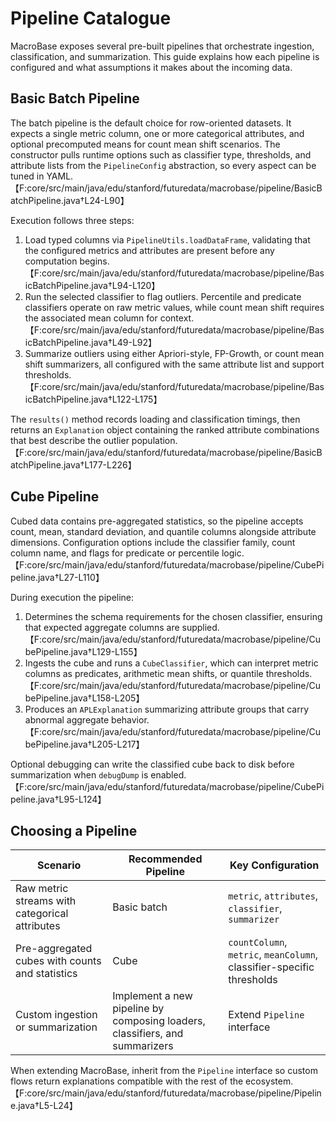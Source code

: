 # Pipeline Catalogue

MacroBase exposes several pre-built pipelines that orchestrate ingestion,
classification, and summarization. This guide explains how each pipeline is
configured and what assumptions it makes about the incoming data.

## Basic Batch Pipeline

The batch pipeline is the default choice for row-oriented datasets. It expects a
single metric column, one or more categorical attributes, and optional
precomputed means for count mean shift scenarios. The constructor pulls runtime
options such as classifier type, thresholds, and attribute lists from the
`PipelineConfig` abstraction, so every aspect can be tuned in YAML.【F:core/src/main/java/edu/stanford/futuredata/macrobase/pipeline/BasicBatchPipeline.java†L24-L90】

Execution follows three steps:

1. Load typed columns via `PipelineUtils.loadDataFrame`, validating that the
   configured metrics and attributes are present before any computation
   begins.【F:core/src/main/java/edu/stanford/futuredata/macrobase/pipeline/BasicBatchPipeline.java†L94-L120】
2. Run the selected classifier to flag outliers. Percentile and predicate
   classifiers operate on raw metric values, while count mean shift requires the
   associated mean column for context.【F:core/src/main/java/edu/stanford/futuredata/macrobase/pipeline/BasicBatchPipeline.java†L49-L92】
3. Summarize outliers using either Apriori-style, FP-Growth, or count mean shift
   summarizers, all configured with the same attribute list and support
   thresholds.【F:core/src/main/java/edu/stanford/futuredata/macrobase/pipeline/BasicBatchPipeline.java†L122-L175】

The `results()` method records loading and classification timings, then returns
an `Explanation` object containing the ranked attribute combinations that best
describe the outlier population.【F:core/src/main/java/edu/stanford/futuredata/macrobase/pipeline/BasicBatchPipeline.java†L177-L226】

## Cube Pipeline

Cubed data contains pre-aggregated statistics, so the pipeline accepts count,
mean, standard deviation, and quantile columns alongside attribute dimensions.
Configuration options include the classifier family, count column name, and
flags for predicate or percentile logic.【F:core/src/main/java/edu/stanford/futuredata/macrobase/pipeline/CubePipeline.java†L27-L110】

During execution the pipeline:

1. Determines the schema requirements for the chosen classifier, ensuring that
   expected aggregate columns are supplied.【F:core/src/main/java/edu/stanford/futuredata/macrobase/pipeline/CubePipeline.java†L129-L155】
2. Ingests the cube and runs a `CubeClassifier`, which can interpret metric
   columns as predicates, arithmetic mean shifts, or quantile thresholds.【F:core/src/main/java/edu/stanford/futuredata/macrobase/pipeline/CubePipeline.java†L158-L205】
3. Produces an `APLExplanation` summarizing attribute groups that carry abnormal
   aggregate behavior.【F:core/src/main/java/edu/stanford/futuredata/macrobase/pipeline/CubePipeline.java†L205-L217】

Optional debugging can write the classified cube back to disk before
summarization when `debugDump` is enabled.【F:core/src/main/java/edu/stanford/futuredata/macrobase/pipeline/CubePipeline.java†L95-L124】

## Choosing a Pipeline

| Scenario | Recommended Pipeline | Key Configuration |
| --- | --- | --- |
| Raw metric streams with categorical attributes | Basic batch | `metric`, `attributes`, `classifier`, `summarizer` |
| Pre-aggregated cubes with counts and statistics | Cube | `countColumn`, `metric`, `meanColumn`, classifier-specific thresholds |
| Custom ingestion or summarization | Implement a new pipeline by composing loaders, classifiers, and summarizers | Extend `Pipeline` interface |

When extending MacroBase, inherit from the `Pipeline` interface so custom flows
return explanations compatible with the rest of the ecosystem.【F:core/src/main/java/edu/stanford/futuredata/macrobase/pipeline/Pipeline.java†L5-L24】
